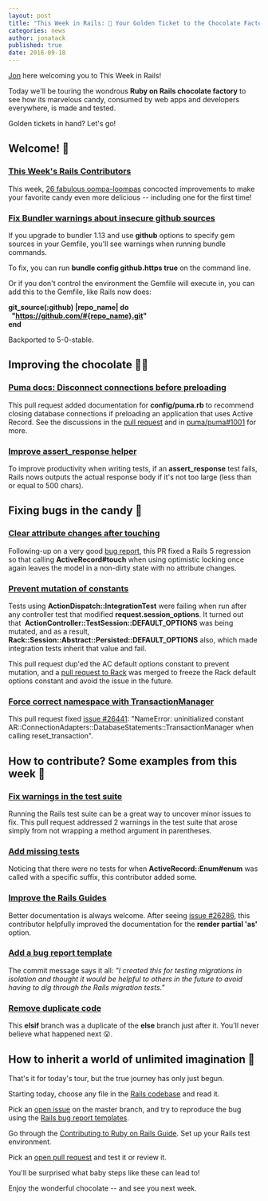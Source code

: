 ```yaml
---
layout: post
title: "This Week in Rails: 🍫 Your Golden Ticket to the Chocolate Factory 🍫"
categories: news
author: jonatack
published: true
date: 2016-09-18
---
```


[Jon](https://twitter.com/jonatack) here welcoming you to This Week in Rails!  
  
Today we'll be touring the wondrous **Ruby on Rails chocolate factory** to see how its marvelous candy, consumed by web apps and developers everywhere, is made and tested.
  
Golden tickets in hand? Let's go!

## Welcome! 🎩

### [This Week's Rails Contributors](http://contributors.rubyonrails.org/contributors/in-time-window/20160910-20160916)

This week, [26 fabulous oompa-loompas](http://contributors.rubyonrails.org/contributors/in-time-window/20160910-20160916) concocted improvements to make your favorite candy even more delicious -- including one for the first time!

### [Fix Bundler warnings about insecure github sources](https://github.com/rails/rails/commit/12d5c21)

If you upgrade to bundler 1.13 and use **github** options to specify gem sources in your Gemfile, you'll see warnings when running bundle commands.
  
To fix, you can run **bundle config github.https true** on the command line.  
  
Or if you don't control the environment the Gemfile will execute in, you can add this to the Gemfile, like Rails now does:
  
**git\_source(:github) |repo_name| do  
&nbsp; "https://github.com/#{​repo_name}​.git"  
end**

Backported to 5-0-stable.

## Improving the chocolate 🍩🍫

### [Puma docs: Disconnect connections before preloading](https://github.com/rails/rails/pull/26314)

This pull request added documentation for **config/puma.rb** to recommend closing database connections if preloading an application that uses Active Record. See the discussions in the [pull request](https://github.com/rails/rails/pull/26314) and in [puma/puma#1001](https://github.com/puma/puma/issues/1001) for more.

### [Improve assert\_response helper](https://github.com/rails/rails/pull/26477)

To improve productivity when writing tests, if an **assert\_response** test fails, Rails nows outputs the actual response body if it's not too large (less than or equal to 500 chars).

## Fixing bugs in the candy 🍬

### [Clear attribute changes after touching](https://github.com/rails/rails/pull/26497)

Following-up on a very good [bug report](https://github.com/rails/rails/issues/26496), this PR fixed a Rails 5 regression so that calling **ActiveRecord#touch** when using optimistic locking once again leaves the model in a non-dirty state with no attribute changes.

### [Prevent mutation of constants](https://github.com/rails/rails/pull/26442)

Tests using **ActionDispatch::IntegrationTest** were failing when run after any controller test that modified **request.session\_options**. It turned out that&nbsp; **ActionController::TestSession::DEFAULT\_OPTIONS** was being mutated, and as a result, **Rack::Session::Abstract::Persisted::DEFAULT\_OPTIONS** also, which made integration tests inherit that value and fail.

This pull request dup'ed the AC default options constant to prevent mutation, and a [pull request to Rack](https://github.com/rack/rack/pull/1110) was merged to freeze the Rack default options constant and avoid the issue in the future.

### [Force correct namespace with TransactionManager](https://github.com/rails/rails/commit/f62451a)

This pull request fixed [issue #26441](https://github.com/rails/rails/issues/26441): "NameError: uninitialized constant AR::ConnectionAdapters::DatabaseStatements::TransactionManager when calling reset\_transaction".

## How to contribute? Some examples from this week 🍰

### [Fix warnings in the test suite](https://github.com/rails/rails/pull/26484)

Running the Rails test suite can be a great way to uncover minor issues to fix. This pull request addressed 2 warnings in the test suite that arose simply from not wrapping a method argument in parentheses.

### [Add missing tests](https://github.com/rails/rails/pull/26459)

Noticing that there were no tests for when **ActiveRecord::Enum#enum** was called with a specific suffix, this contributor added some.

### [Improve the Rails Guides](https://github.com/rails/rails/pull/26478)

Better documentation is always welcome. After seeing [issue #26286](https://github.com/rails/rails/issues/26286), this contributor helpfully improved the documentation for the **render partial 'as'** option.

### [Add a bug report template](https://github.com/rails/rails/pull/26488)

The commit message says it all: _"I created this for testing migrations in isolation and thought it would be helpful to others in the future to avoid having to dig through the Rails migration tests."_

### [Remove duplicate code](https://github.com/rails/rails/pull/26462)

This **elsif** branch was a duplicate of the **else** branch just after it. You'll never believe what happened next 😮.

## How to inherit a world of unlimited imagination 🍭

That's it for today's tour, but the true journey has only just begun.
  
Starting today, choose any file in the [Rails codebase](https://github.com/rails/rails) and read it.  
  
Pick an [open issue](https://github.com/rails/rails/issues) on the master branch, and try to reproduce the bug using the [Rails bug report templates](https://github.com/rails/rails/tree/master/guides/bug_report_templates).
  
Go through the [Contributing to Ruby on Rails Guide](http://edgeguides.rubyonrails.org/contributing_to_ruby_on_rails.html). Set up your Rails test environment.
  
Pick an [open pull request](https://github.com/rails/rails/pulls) and test it or review it.  
  
You'll be surprised what baby steps like these can lead to!
  
Enjoy the wonderful chocolate -- and see you next week.

